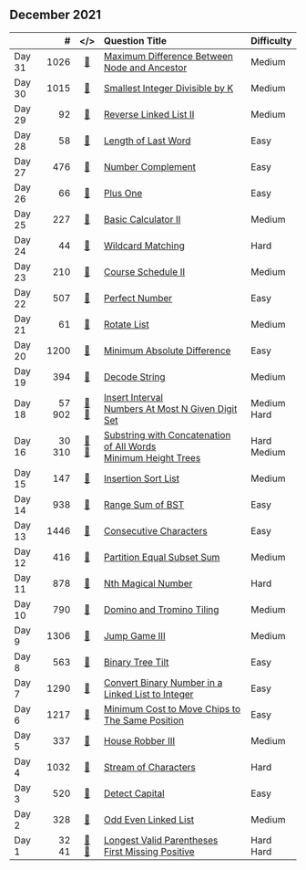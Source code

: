 ## December 2021

||#|</>|Question Title|Difficulty|
|:--|--:|:-:|:--|:--|
|Day 31|1026|[📎](../src/q_1001_1050/q1026.cc)|[Maximum Difference Between Node and Ancestor](https://leetcode.com/problems/maximum-difference-between-node-and-ancestor/)|Medium|
|Day 30|1015|[📎](../src/q_1001_1050/q1015.cc)|[Smallest Integer Divisible by K](https://leetcode.com/problems/smallest-integer-divisible-by-k/)|Medium|
|Day 29|92|[📎](../src/q_51_100/q0092.cc)|[Reverse Linked List II](https://leetcode.com/problems/reverse-linked-list-ii/)|Medium|
|Day 28|58|[📎](../src/q_51_100/q0058.cc)|[Length of Last Word](https://leetcode.com/problems/length-of-last-word/)|Easy|
|Day 27|476|[📎](../src/q_451_500/q0476.cc)|[Number Complement](https://leetcode.com/problems/number-complement/)|Easy|
|Day 26|66|[📎](../src/q_51_100/q0066.cc)|[Plus One](https://leetcode.com/problems/plus-one/)|Easy|
|Day 25|227|[📎](../src/q_201_250/q0227.cc)|[Basic Calculator II](https://leetcode.com/problems/basic-calculator-ii/)|Medium|
|Day 24|44|[📎](../src/q_1_50/q0044.cc)|[Wildcard Matching](https://leetcode.com/problems/wildcard-matching/)|Hard|
|Day 23|210|[📎](../src/q_201_250/q0210.cc)|[Course Schedule II](https://leetcode.com/problems/course-schedule-ii/)|Medium|
|Day 22|507|[📎](../src/q_501_550/q0507.cc)|[Perfect Number](https://leetcode.com/problems/perfect-number/)|Easy|
|Day 21|61|[📎](../src/q_51_100/q0061.cc)|[Rotate List](https://leetcode.com/problems/rotate-list/)|Medium|
|Day 20|1200|[📎](../src/q_1151_1200/q1200.cc)|[Minimum Absolute Difference](https://leetcode.com/problems/minimum-absolute-difference/)|Easy|
|Day 19|394|[📎](../src/q_351_400/q0394.cc)|[Decode String](https://leetcode.com/problems/decode-string/)|Medium|
|Day 18|57<br>902|[📎](../src/q_51_100/q0057.cc)<br>[📎](../src/q_901_950/q0902.cc)|[Insert Interval](https://leetcode.com/problems/insert-interval/)<br>[Numbers At Most N Given Digit Set](https://leetcode.com/problems/numbers-at-most-n-given-digit-set/)|Medium<br>Hard|
|Day 16|30<br>310|[📎](../src/q_1_50/q0030.cc)<br>[📎](../src/q_301_350/q0310.cc)|[Substring with Concatenation of All Words](https://leetcode.com/problems/substring-with-concatenation-of-all-words/)<br>[Minimum Height Trees](https://leetcode.com/problems/minimum-height-trees/)|Hard<br>Medium|
|Day 15|147|[📎](../src/q_101_150/q0147.cc)|[Insertion Sort List](https://leetcode.com/problems/insertion-sort-list/)|Medium|
|Day 14|938|[📎](../src/q_901_950/q0938.cc)|[Range Sum of BST](https://leetcode.com/problems/range-sum-of-bst/)|Easy|
|Day 13|1446|[📎](../src/q_1401_1450/q1446.cc)|[Consecutive Characters](https://leetcode.com/problems/consecutive-characters/)|Easy|
|Day 12|416|[📎](../src/q_401_450/q0416.cc)|[Partition Equal Subset Sum](https://leetcode.com/problems/partition-equal-subset-sum/)|Medium|
|Day 11|878|[📎](../src/q_851_900/q0878.cc)|[Nth Magical Number](https://leetcode.com/problems/nth-magical-number/)|Hard|
|Day 10|790|[📎](../src/q_751_800/q0790.cc)|[Domino and Tromino Tiling](https://leetcode.com/problems/domino-and-tromino-tiling/)|Medium|
|Day 9|1306|[📎](../src/q_1301_1350/q1306.cc)|[Jump Game III](https://leetcode.com/problems/jump-game-iii/)|Medium|
|Day 8|563|[📎](../src/q_551_600/q0563.cc)|[Binary Tree Tilt](https://leetcode.com/problems/binary-tree-tilt/)|Easy|
|Day 7|1290|[📎](../src/q_1251_1300/q1290.cc)|[Convert Binary Number in a Linked List to Integer](https://leetcode.com/problems/convert-binary-number-in-a-linked-list-to-integer/)|Easy|
|Day 6|1217|[📎](../src/q_1201_1250/q1217.cc)|[Minimum Cost to Move Chips to The Same Position](https://leetcode.com/problems/minimum-cost-to-move-chips-to-the-same-position/)|Easy|
|Day 5|337|[📎](../src/q_301_350/q0337.cc)|[House Robber III](https://leetcode.com/problems/house-robber-iii/)|Medium|
|Day 4|1032|[📎](../src/q_1001_1050/q1032.cc)|[Stream of Characters](https://leetcode.com/problems/stream-of-characters/)|Hard|
|Day 3|520|[📎](../src/q_501_550/q0520.cc)|[Detect Capital](https://leetcode.com/problems/detect-capital/)|Easy|
|Day 2|328|[📎](../src/q_301_350/q0328.cc)|[Odd Even Linked List](https://leetcode.com/problems/odd-even-linked-list/)|Medium|
|Day 1|32<br>41|[📎](../src/q_1_50/q0032.cc)<br>[📎](../src/q_1_50/q0041.cc)|[Longest Valid Parentheses](https://leetcode.com/problems/longest-valid-parentheses/)<br>[First Missing Positive](https://leetcode.com/problems/first-missing-positive/)|Hard<br>Hard|

